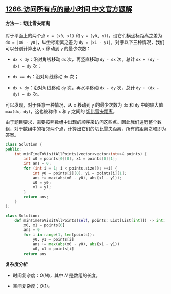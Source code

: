 ## [1266.访问所有点的最小时间 中文官方题解](https://leetcode.cn/problems/minimum-time-visiting-all-points/solutions/100000/fang-wen-suo-you-dian-de-zui-xiao-shi-jian-by-le-2)

#### 方法一：切比雪夫距离

对于平面上的两个点 `x = (x0, x1)` 和 `y = (y0, y1)`，设它们横坐标距离之差为 `dx = |x0 - y0|`，纵坐标距离之差为 `dy = |x1 - y1|`，对于以下三种情况，我们可以分别计算出从 `x` 移动到 `y` 的最少次数：

- `dx < dy`：沿对角线移动 `dx` 次，再竖直移动 `dy - dx` 次，总计 `dx + (dy - dx) = dy` 次；

- `dx == dy`：沿对角线移动 `dx` 次；

- `dx > dy`：沿对角线移动 `dy` 次，再水平移动 `dx - dy` 次，总计 `dy + (dx - dy) = dx` 次。

可以发现，对于任意一种情况，从 `x` 移动到 `y` 的最少次数为 `dx` 和 `dy` 中的较大值 `max(dx, dy)`，这也被称作 `x` 和 `y` 之间的 [切比雪夫距离](https://baike.baidu.com/item/%E5%88%87%E6%AF%94%E9%9B%AA%E5%A4%AB%E8%B7%9D%E7%A6%BB)。

由于题目要求，需要按照数组中出现的顺序来访问这些点。因此我们遍历整个数组，对于数组中的相邻两个点，计算出它们的切比雪夫距离，所有的距离之和即为答案。

```C++ [sol1]
class Solution {
public:
    int minTimeToVisitAllPoints(vector<vector<int>>& points) {
        int x0 = points[0][0], x1 = points[0][1];
        int ans = 0;
        for (int i = 1; i < points.size(); ++i) {
            int y0 = points[i][0], y1 = points[i][1];
            ans += max(abs(x0 - y0), abs(x1 - y1));
            x0 = y0;
            x1 = y1;
        }
        return ans;
    }
};
```

```Python [sol1]
class Solution:
    def minTimeToVisitAllPoints(self, points: List[List[int]]) -> int:
        x0, x1 = points[0]
        ans = 0
        for i in range(1, len(points)):
            y0, y1 = points[i]
            ans += max(abs(x0 - y0), abs(x1 - y1))
            x0, x1 = points[i]
        return ans
```

**复杂度分析**

- 时间复杂度：$O(N)$，其中 $N$ 是数组的长度。

- 空间复杂度：$O(1)$。